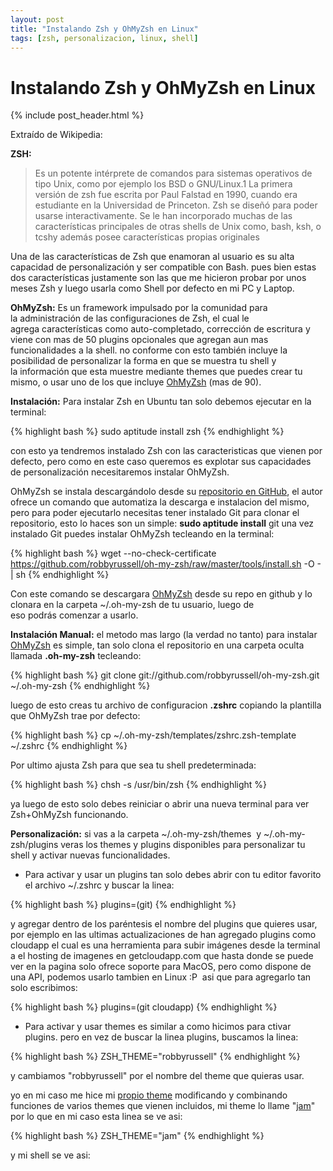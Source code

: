 ```yaml
---
layout: post
title: "Instalando Zsh y OhMyZsh en Linux"
tags: [zsh, personalizacion, linux, shell]
---
```


# Instalando Zsh y OhMyZsh en Linux

{% include post_header.html %}

Extraído de Wikipedia:

**ZSH:**

> Es un potente intérprete de comandos para sistemas operativos de tipo Unix, como por ejemplo los BSD o GNU/Linux.1 La primera versión de zsh fue escrita por Paul Falstad en 1990, cuando era estudiante en la Universidad de Princeton. Zsh se diseñó para poder usarse interactivamente. Se le han incorporado muchas de las características principales de otras shells de Unix como, bash, ksh, o tcshy además posee características propias originales


Una de las características de Zsh que enamoran al usuario es su alta capacidad de personalización y ser compatible con Bash. pues bien estas dos características justamente son las que me hicieron probar por unos meses Zsh y luego usarla como Shell por defecto en mi PC y Laptop.

**OhMyZsh:** Es un framework impulsado por la comunidad para la administración de las configuraciones de Zsh, el cual le agrega características como auto-completado, corrección de escritura y viene con mas de 50 plugins opcionales que agregan aun mas funcionalidades a la shell. no conforme con esto también incluye la posibilidad de personalizar la forma en que se muestra tu shell y la información que esta muestre mediante themes que puedes crear tu mismo, o usar uno de los que incluye <a title="OhMyZsh on Github" href="https://github.com/robbyrussell/oh-my-zsh">OhMyZsh</a> (mas de 90).

**Instalación:** Para instalar Zsh en Ubuntu tan solo debemos ejecutar en la terminal:

{% highlight bash %}
sudo aptitude install zsh
{% endhighlight %}

con esto ya tendremos instalado Zsh con las caracteristicas que vienen por defecto, pero como en este caso queremos es explotar sus capacidades de personalización necesitaremos instalar OhMyZsh.

OhMyZsh se instala descargándolo desde su <a href="https://github.com/robbyrussell/oh-my-zsh">repositorio en GitHub</a>, el autor ofrece un comando que automatiza la descarga e instalacion del mismo, pero para poder ejecutarlo necesitas tener instalado Git para clonar el repositorio, esto lo haces son un simple: **sudo aptitude install** git una vez instalado Git puedes instalar OhMyZsh tecleando en la terminal:

{% highlight bash %}
wget --no-check-certificate https://github.com/robbyrussell/oh-my-zsh/raw/master/tools/install.sh -O - | sh
{% endhighlight %}

Con este comando se descargara <a href="https://github.com/robbyrussell/oh-my-zsh">OhMyZsh</a> desde su repo en github y lo clonara en la carpeta ~/.oh-my-zsh de tu usuario, luego de eso podrás comenzar a usarlo.

**Instalación Manual:** el metodo mas largo (la verdad no tanto) para instalar <a href="https://github.com/robbyrussell/oh-my-zsh">OhMyZsh</a> es simple, tan solo clona el repositorio en una carpeta oculta llamada <strong>.oh-my-zsh</strong> tecleando:

{% highlight bash %}
git clone git://github.com/robbyrussell/oh-my-zsh.git ~/.oh-my-zsh
{% endhighlight %}

luego de esto creas tu archivo de configuracion <strong>.zshrc</strong> copiando la plantilla que OhMyZsh trae por defecto:

{% highlight bash %}
cp ~/.oh-my-zsh/templates/zshrc.zsh-template ~/.zshrc
{% endhighlight %}

Por ultimo ajusta Zsh para que sea tu shell predeterminada:

{% highlight bash %}
chsh -s /usr/bin/zsh
{% endhighlight %}

ya luego de esto solo debes reiniciar o abrir una nueva terminal para ver Zsh+OhMyZsh funcionando.

**Personalización:** si vas a la carpeta ~/.oh-my-zsh/themes  y ~/.oh-my-zsh/plugins veras los themes y plugins disponibles para personalizar tu shell y activar nuevas funcionalidades.

* Para activar y usar un plugins tan solo debes abrir con tu editor favorito el archivo ~/.zshrc y buscar la linea:

{% highlight bash %}
plugins=(git)
{% endhighlight %}

y agregar dentro de los paréntesis el nombre del plugins que quieres usar, por ejemplo en las ultimas actualizaciones de han agregado plugins como cloudapp el cual es una herramienta para subir imágenes desde la terminal  a el hosting de imagenes en getcloudapp.com que hasta donde se puede ver en la pagina solo ofrece soporte para MacOS, pero como dispone de una API, podemos usarlo tambien en Linux :P  asi que para agregarlo tan solo escribimos:

{% highlight bash %}
plugins=(git cloudapp)
{% endhighlight %}

* Para activar y usar themes es similar a como hicimos para ctivar plugins. pero en vez de buscar la linea plugins, buscamos la linea:

{% highlight bash %}
ZSH_THEME="robbyrussell"
{% endhighlight %}

y cambiamos "robbyrussell" por el nombre del theme que quieras usar.

yo en mi caso me hice mi [propio theme](https://github.com/jesusangelm/Jam-Zsh-Theme) modificando y combinando funciones de varios themes que vienen incluidos, mi theme lo llame "<a href="https://github.com/jesusangelm/Jam-Zsh-Theme">jam</a>" por lo que en mi caso esta linea se ve asi:

{% highlight bash %}
ZSH_THEME="jam"
{% endhighlight %}

y mi shell se ve asi:

<a href="http://imgur.com/GqNVC"><img src="http://i.imgur.com/GqNVCl.jpg" title="Hosted by imgur.com" alt="" /></a>
